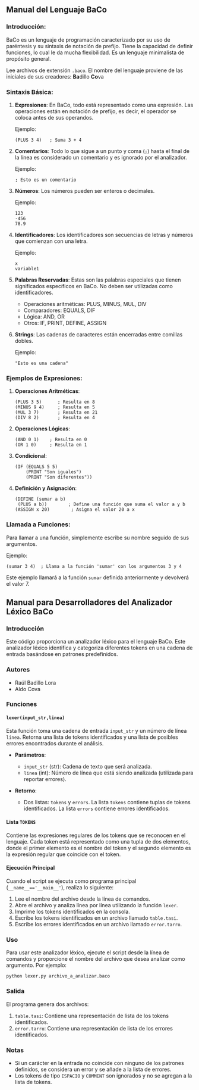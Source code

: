 ## Manual del Lenguaje BaCo

### Introducción:

BaCo es un lenguaje de programación caracterizado por su uso de paréntesis y su sintaxis de notación de prefijo. Tiene la capacidad de definir funciones, lo cual le da mucha flexibilidad. Es un lenguaje minimalista de propósito general.

Lee archivos de extensión `.baco`. El nombre del lenguaje proviene de las iniciales de sus creadores: **Ba**dillo **Co**va



### Sintaxis Básica:

1. **Expresiones**: En BaCo, todo está representado como una expresión. Las operaciones están en notación de prefijo, es decir, el operador se coloca antes de sus operandos.
   
   Ejemplo:
   ```
   (PLUS 3 4)   ; Suma 3 + 4
   ```

2. **Comentarios**: Todo lo que sigue a un punto y coma (`;`) hasta el final de la línea es considerado un comentario y es ignorado por el analizador.
   
   Ejemplo:
   ```
   ; Esto es un comentario
   ```

3. **Números**: Los números pueden ser enteros o decimales.
   
   Ejemplo:
   ```
   123
   -456
   78.9
   ```

4. **Identificadores**: Los identificadores son secuencias de letras y números que comienzan con una letra.
   
   Ejemplo:
   ```
   x
   variable1
   ```

5. **Palabras Reservadas**: Estas son las palabras especiales que tienen significados específicos en BaCo. No deben ser utilizadas como identificadores.
   
   - Operaciones aritméticas: PLUS, MINUS, MUL, DIV
   - Comparadores: EQUALS, DIF
   - Lógica: AND, OR
   - Otros: IF, PRINT, DEFINE, ASSIGN

6. **Strings**: Las cadenas de caracteres están encerradas entre comillas dobles.
   
   Ejemplo:
   ```
   "Esto es una cadena"
   ```

### Ejemplos de Expresiones:

1. **Operaciones Aritméticas**:
   ```
   (PLUS 3 5)      ; Resulta en 8
   (MINUS 9 4)     ; Resulta en 5
   (MUL 3 7)       ; Resulta en 21
   (DIV 8 2)       ; Resulta en 4
   ```

2. **Operaciones Lógicas**:
   ```
   (AND 0 1)    ; Resulta en 0
   (OR 1 0)     ; Resulta en 1
   ```

3. **Condicional**:
   ```
   (IF (EQUALS 5 5) 
       (PRINT "Son iguales") 
       (PRINT "Son diferentes"))
   ```

4. **Definición y Asignación**:
   ```
   (DEFINE (sumar a b)
    (PLUS a b))        ; Define una función que suma el valor a y b
   (ASSIGN x 20)        ; Asigna el valor 20 a x
   ```



### Llamada a Funciones:

Para llamar a una función, simplemente escribe su nombre seguido de sus argumentos.

Ejemplo:

```
(sumar 3 4)  ; Llama a la función 'sumar' con los argumentos 3 y 4
```

Este ejemplo llamará a la función `sumar` definida anteriormente y devolverá el valor 7.



## Manual para Desarrolladores del Analizador Léxico BaCo

### Introducción

Este código proporciona un analizador léxico para el lenguaje BaCo. Este analizador léxico identifica y categoriza diferentes tokens en una cadena de entrada basándose en patrones predefinidos.

### Autores
- Raúl Badillo Lora
- Aldo Cova

### Funciones

#### `lexer(input_str,linea)`
Esta función toma una cadena de entrada `input_str` y un número de línea `linea`. Retorna una lista de tokens identificados y una lista de posibles errores encontrados durante el análisis.

- **Parámetros**:
  - `input_str` (str): Cadena de texto que será analizada.
  - `linea` (int): Número de línea que está siendo analizada (utilizada para reportar errores).

- **Retorno**: 
  - Dos listas: `tokens` y `errors`. La lista `tokens` contiene tuplas de tokens identificados. La lista `errors` contiene errores identificados.

#### Lista `TOKENS`
Contiene las expresiones regulares de los tokens que se reconocen en el lenguaje. Cada token está representado como una tupla de dos elementos, donde el primer elemento es el nombre del token y el segundo elemento es la expresión regular que coincide con el token.

#### Ejecución Principal

Cuando el script se ejecuta como programa principal (`__name__=='__main__'`), realiza lo siguiente:

1. Lee el nombre del archivo desde la línea de comandos.
2. Abre el archivo y analiza línea por línea utilizando la función `lexer`.
3. Imprime los tokens identificados en la consola.
4. Escribe los tokens identificados en un archivo llamado `table.tasi`.
5. Escribe los errores identificados en un archivo llamado `error.tarro`.

### Uso

Para usar este analizador léxico, ejecute el script desde la línea de comandos y proporcione el nombre del archivo que desea analizar como argumento. Por ejemplo:

```
python lexer.py archivo_a_analizar.baco
```

### Salida

El programa genera dos archivos:

1. `table.tasi`: Contiene una representación de lista de los tokens identificados.
2. `error.tarro`: Contiene una representación de lista de los errores identificados.

### Notas

- Si un carácter en la entrada no coincide con ninguno de los patrones definidos, se considera un error y se añade a la lista de errores.
- Los tokens de tipo `ESPACIO` y `COMMENT` son ignorados y no se agregan a la lista de tokens.
